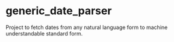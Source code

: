 # generic_date_parser

Project to fetch dates from any natural language form to machine understandable standard form.
